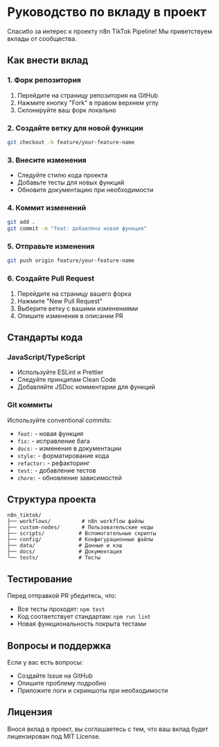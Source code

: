 # Руководство по вкладу в проект

Спасибо за интерес к проекту n8n TikTok Pipeline! Мы приветствуем вклады от сообщества.

## Как внести вклад

### 1. Форк репозитория
1. Перейдите на страницу репозитория на GitHub
2. Нажмите кнопку "Fork" в правом верхнем углу
3. Склонируйте ваш форк локально

### 2. Создайте ветку для новой функции
```bash
git checkout -b feature/your-feature-name
```

### 3. Внесите изменения
- Следуйте стилю кода проекта
- Добавьте тесты для новых функций
- Обновите документацию при необходимости

### 4. Коммит изменений
```bash
git add .
git commit -m "feat: добавлена новая функция"
```

### 5. Отправьте изменения
```bash
git push origin feature/your-feature-name
```

### 6. Создайте Pull Request
1. Перейдите на страницу вашего форка
2. Нажмите "New Pull Request"
3. Выберите ветку с вашими изменениями
4. Опишите изменения в описании PR

## Стандарты кода

### JavaScript/TypeScript
- Используйте ESLint и Prettier
- Следуйте принципам Clean Code
- Добавляйте JSDoc комментарии для функций

### Git коммиты
Используйте conventional commits:
- `feat:` - новая функция
- `fix:` - исправление бага
- `docs:` - изменения в документации
- `style:` - форматирование кода
- `refactor:` - рефакторинг
- `test:` - добавление тестов
- `chore:` - обновление зависимостей

## Структура проекта

```
n8n_tiktok/
├── workflows/          # n8n workflow файлы
├── custom-nodes/       # Пользовательские ноды
├── scripts/           # Вспомогательные скрипты
├── config/            # Конфигурационные файлы
├── data/              # Данные и кэш
├── docs/              # Документация
└── tests/             # Тесты
```

## Тестирование

Перед отправкой PR убедитесь, что:
- Все тесты проходят: `npm test`
- Код соответствует стандартам: `npm run lint`
- Новая функциональность покрыта тестами

## Вопросы и поддержка

Если у вас есть вопросы:
- Создайте Issue на GitHub
- Опишите проблему подробно
- Приложите логи и скриншоты при необходимости

## Лицензия

Внося вклад в проект, вы соглашаетесь с тем, что ваш вклад будет лицензирован под MIT License. 